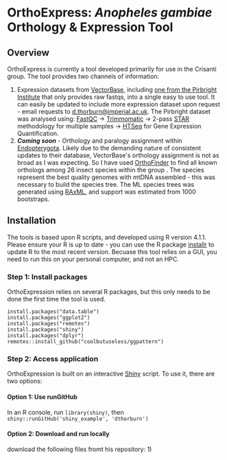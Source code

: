 # OrthoExpress: *Anopheles gambiae* Orthology & Expression Tool
## Overview

OrthoExpress is currently a tool developed primarily for use in the Crisanti group. The tool provides two channels of information: 

1) Expression datasets from [VectorBase](https://vectorbase.org/vectorbase/app), including [one from the Pirbright Institute](https://vectorbase.org/vectorbase/app/record/dataset/DS_bf500a6707) that only provides raw fastqs, into a single easy to use tool. It can easily be updated to include more expression dataset upon request - email requests to d.thorburn@imperial.ac.uk. The Pirbright dataset was analysed using: [FastQC](https://www.bioinformatics.babraham.ac.uk/projects/fastqc/) -> [Trimmomatic](http://www.usadellab.org/cms/?page=trimmomatic) -> 2-pass [STAR](https://github.com/alexdobin/STAR) methodology for multiple samples -> [HTSeq](https://htseq.readthedocs.io/en/master/) for Gene Expression Quantification. 
2) ***Coming soon*** - Orthology and paralogy assignment within [Endopterygota](https://en.wikipedia.org/wiki/Endopterygota). Likely due to the demanding nature of consistent updates to their database, VectorBase's orthology assignment is not as broad as I was expecting. So I have used [OrthoFinder](https://github.com/davidemms/OrthoFinder) to find all known orthologs among 26 insect species within the group . The species represent the best quality genomes with mtDNA assembled - this was necessary to build the species tree. The ML species  trees was generated using [RAxML](https://cme.h-its.org/exelixis/web/software/raxml/), and support was estimated from 1000 bootstraps.

## Installation

The tools is based upon R scripts, and developed using R version 4.1.1. Please ensure your R is up to date - you can use the R package [installr](https://cran.r-project.org/web/packages/installr/index.html) to update R to the most recent version. Becuase this tool relies on a GUI, you need to run this on your personal computer, and not an HPC. 

### Step 1: Install packages
OrthoExpression relies on several R packages, but this only needs to be done the first time the tool is used.
```
install.packages("data.table")
install.packages("ggplot2")
install.packages("remotes")
install.packages("shiny")
install.packages("dplyr")
remotes::install_github("coolbutuseless/ggpattern")
```

### Step 2: Access application
OrthoExpression is built on an interactive [Shiny](https://shiny.rstudio.com/) script. To use it, there are two options: 
#### Option 1: Use runGitHub
In an R console, run ```library(shiny)```, then ```shiny::runGitHub('shiny_example', 'dthorburn')```
#### Option 2: Download and run locally
download the following files fromt his repository:
1) 
